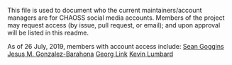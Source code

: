 This file is used to document who the current maintainers/account managers are for CHAOSS social media accounts.  Members of the project may request access (by issue, pull request, or email); and upon approval will be listed in this readme. 

As of 26 July, 2019, members with account access include:
<a href="https://github.com/sociallycompute">Sean Goggins</a>
<a href="https://github.com/jgbarah">Jesus M. Gonzalez-Barahona</a>
<a href="https://github.com/GeorgLink">Georg Link</a>
<a href="https://github.com/klumb">Kevin Lumbard</a>
